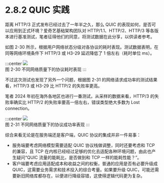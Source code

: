 # 2.8.2 QUIC 实践

距离 HTTP/3 正式发布已经过去了一年半之久，那么 QUIC 的表现如何，是否可以应用到正式环境？爱奇艺基础架构团队对 HTTP/1.1、HTTP/2、HTTP/3 等各版本进行基准测试，笔者征得他们的同意，将测试数据在此分享，以供读者参考。

如图 2-30 所示，根据用户网络状态分级对各协议的耗时表现。测试数据表明，在同等网络环境条件下 HTTP/3 或 H3-29 延迟降低了 1 倍左右（耗时单位 ms）。

:::center
  ![](../assets/quic-1.png)<br/>
 图 2-30 不同网络质量下的协议耗时表现
:::

不过这次测试也发现了另外一个问题，根据图 2-31 的网络请求成功率的测试结果看，HTTP/3 或 H3-29 比 HTTP/2 的失败率更高。

笔者 2024 年初在海外各地区也进行一番测试，从采样的数据来看，HTTP/3 的失败率确实比 HTTP/2 的失败率要高一倍左右，错误类型绝大多数为 Lost connection。

:::center
  ![](../assets/quic-3.png)<br/>
 图 2-31 不同网络质量下的协议成功率表现
:::

综合来看无论是在服务端还是客户端，QUIC 协议的集成并非一件易事：

- 服务端要考虑网络模型需要适配 QUIC 协议栈做调整，同时还要考虑和 TCP 的兼容，且 TCP 在内核已经经过足够的优化去适配各种环境问题，由此也产生疑问“QUIC 流量的能耗比，是否做到和 TCP 一样的能耗性能？”。
- 客户端要考虑应用适配成本和收益之间的权衡，普通的应用是否有必要升级成 QUIC，这需要业务需求和技术投入的综合考量。如果要升级 QUIC，可能还需要新旧网络库都存在，以便进行降级容错，这使得逻辑代码更为复杂。